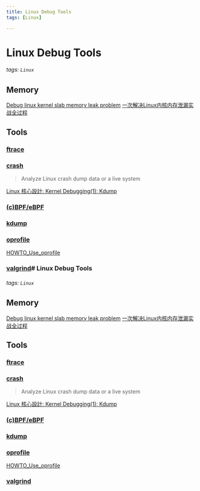 ```yaml
---
title: Linux Debug Tools
tags: [Linux]

---
```


# Linux Debug Tools
###### tags: `Linux`

## Memory
[Debug linux kernel slab memory leak problem](https://www.cnblogs.com/WangYangkai/p/14442558.html)
[一次解决Linux内核内存泄漏实战全过程](https://zhuanlan.zhihu.com/p/577973486)


## Tools
### [ftrace](https://hackmd.io/@manbing/ryfa9EKkw)


### [crash](https://man7.org/linux/man-pages/man8/crash.8.html)
> Analyze Linux crash dump data or a live system

[Linux 核心設計: Kernel Debugging(1): Kdump](https://hackmd.io/@RinHizakura/HkHacces6)

### [\(c\)BPF/eBPF](https://hackmd.io/MoIbUgwzRbe-TSQ6NllufA)

### [kdump](https://www.kernel.org/doc/html/latest/admin-guide/kdump/kdump.html)


### [oprofile](https://man7.org/linux/man-pages/man1/oprofile.1.html)

[HOWTO_Use_oprofile](https://linuxlink.timesys.com/docs/wiki/engineering/HOWTO_Use_oprofile)


### [valgrind](https://valgrind.org/docs/manual/manual.html)# Linux Debug Tools
###### tags: `Linux`

## Memory
[Debug linux kernel slab memory leak problem](https://www.cnblogs.com/WangYangkai/p/14442558.html)
[一次解决Linux内核内存泄漏实战全过程](https://zhuanlan.zhihu.com/p/577973486)


## Tools
### [ftrace](https://hackmd.io/@manbing/ryfa9EKkw)


### [crash](https://man7.org/linux/man-pages/man8/crash.8.html)
> Analyze Linux crash dump data or a live system

[Linux 核心設計: Kernel Debugging(1): Kdump](https://hackmd.io/@RinHizakura/HkHacces6)

### [\(c\)BPF/eBPF](https://hackmd.io/MoIbUgwzRbe-TSQ6NllufA)

### [kdump](https://www.kernel.org/doc/html/latest/admin-guide/kdump/kdump.html)


### [oprofile](https://man7.org/linux/man-pages/man1/oprofile.1.html)

[HOWTO_Use_oprofile](https://linuxlink.timesys.com/docs/wiki/engineering/HOWTO_Use_oprofile)


### [valgrind](https://valgrind.org/docs/manual/manual.html)